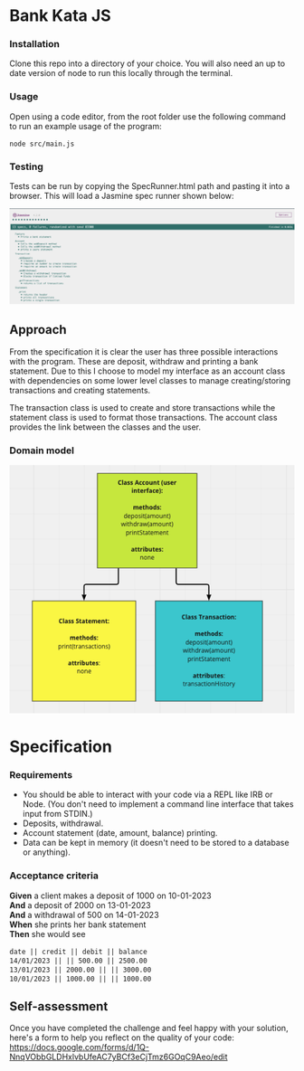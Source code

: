 # Bank Kata JS 

### Installation 

Clone this repo into a directory of your choice. You will also need an up to date version of node to run this locally through the terminal.   

### Usage

Open using a code editor, from the root folder use the following command to run an example usage of the program: 
```
node src/main.js 
```

### Testing

Tests can be run by copying the SpecRunner.html path and pasting it into a browser. This will load a Jasmine spec runner shown below: 

![Jasmine tests Image](https://github.com/gjstirling/Bank-Kata-JS/blob/main/public/tests.png)

## Approach 

From the specification it is clear the user has three possible interactions with the program. These are deposit, withdraw and printing a bank statement. Due to this I choose to model my interface as an account class with dependencies on some lower level classes to manage creating/storing transactions and creating statements. 

The transaction class is used to create and store transactions while the statement class is used to format those transactions. The account class provides the link between the classes and the user. 

### Domain model
![Domain Model Image](https://github.com/gjstirling/Bank-Kata-JS/blob/main/public/Domain%20model.png)

# Specification 

### Requirements

* You should be able to interact with your code via a REPL like IRB or Node.  (You don't need to implement a command line interface that takes input from STDIN.)
* Deposits, withdrawal.
* Account statement (date, amount, balance) printing.
* Data can be kept in memory (it doesn't need to be stored to a database or anything).

### Acceptance criteria

**Given** a client makes a deposit of 1000 on 10-01-2023  
**And** a deposit of 2000 on 13-01-2023  
**And** a withdrawal of 500 on 14-01-2023  
**When** she prints her bank statement  
**Then** she would see

```
date || credit || debit || balance
14/01/2023 || || 500.00 || 2500.00
13/01/2023 || 2000.00 || || 3000.00
10/01/2023 || 1000.00 || || 1000.00
```

## Self-assessment

Once you have completed the challenge and feel happy with your solution, here's a form to help you reflect on the quality of your code: https://docs.google.com/forms/d/1Q-NnqVObbGLDHxlvbUfeAC7yBCf3eCjTmz6GOqC9Aeo/edit
